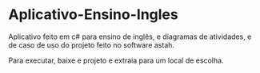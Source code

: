 # Aplicativo-Ensino-Ingles
Aplicativo feito em c# para ensino de inglês, e diagramas de atividades,
e de caso de uso do projeto feito no software astah.


Para executar, baixe e projeto e extraia para um local de escolha.
